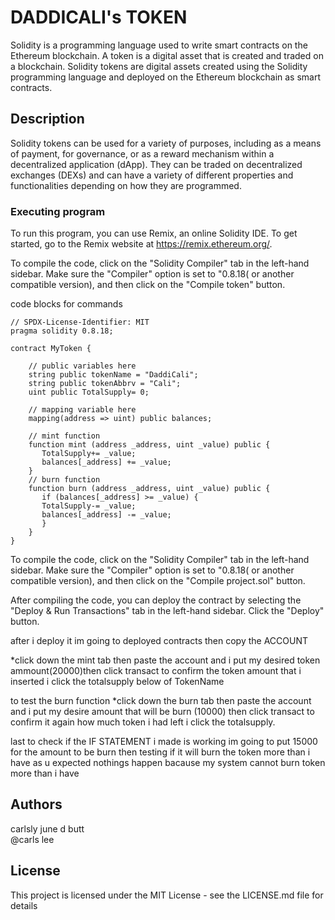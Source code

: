 # DADDICALI's TOKEN

Solidity is a programming language used to write smart contracts on the Ethereum blockchain. A token is a digital asset that is created and traded on a 
blockchain. Solidity tokens are digital assets created using the Solidity programming language and deployed on the Ethereum blockchain as smart contracts.


## Description

Solidity tokens can be used for a variety of purposes, including as a means of payment, for governance, or as a reward mechanism within a decentralized 
application (dApp). They can be traded on decentralized exchanges (DEXs) and can have a variety of different properties and functionalities depending on 
how they are programmed.

### Executing program

To run this program, you can use Remix, an online Solidity IDE. To get started, go to the Remix website at https://remix.ethereum.org/.

To compile the code, click on the "Solidity Compiler" tab in the left-hand sidebar. Make sure the "Compiler" option is set to "0.8.18(
or another compatible version), and then click on the "Compile token" button.

code blocks for commands

```
// SPDX-License-Identifier: MIT
pragma solidity 0.8.18;

contract MyToken {

    // public variables here
    string public tokenName = "DaddiCali";
    string public tokenAbbrv = "Cali";
    uint public TotalSupply= 0;
   
    // mapping variable here
    mapping(address => uint) public balances;

    // mint function
    function mint (address _address, uint _value) public {
       TotalSupply+= _value;
       balances[_address] += _value;
    }
    // burn function
    function burn (address _address, uint _value) public {
       if (balances[_address] >= _value) {
       TotalSupply-= _value;
       balances[_address] -= _value;
       }
    }
}

```

To compile the code, click on the "Solidity Compiler" tab in the left-hand sidebar. Make sure the "Compiler" option is set to "0.8.18(
or another compatible version), and then click on the "Compile project.sol" button.

After compiling the code, you can deploy the contract by selecting the "Deploy & Run Transactions" tab in the left-hand sidebar. Click the "Deploy" button.

after i deploy it im going to deployed contracts then copy the ACCOUNT 

*click down the mint tab then paste the account and i put my desired token ammount(20000)then click transact to confirm the token amount that i 
inserted i click the totalsupply below of TokenName

to test the burn function
*click down the burn tab then paste the account and i put my desire amount that will be burn (10000) then click transact to confirm it again how much
token i had left i click the totalsupply.

last to check if the IF STATEMENT i made is working im going to put 15000 for the amount to be burn then testing if it will burn the token more than i have
as u expected nothings happen bacause my system cannot burn token more than i have

## Authors

carlsly june d butt     
@carls lee


## License

This project is licensed under the MIT License - see the LICENSE.md file for details
